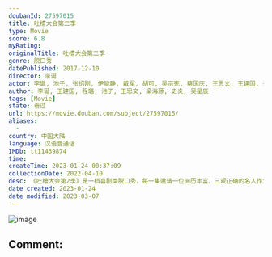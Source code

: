 ```yaml
---
doubanId: 27597015
title: 吐槽大会第二季
type: Movie
score: 6.8
myRating: 
originalTitle: 吐槽大会第二季
genre: 脱口秀
datePublished: 2017-12-10
director: 李诞
actor: 李诞, 池子, 张绍刚, 伊能静, 戴军, 胡可, 吴宗宪, 蔡国庆, 王思文, 王建国, 姜逸磊, 刘谦, 赵英俊, 叶璇, 华少, 刘昊然, 潘粤明, 刘嘉玲, 林雪, 张雨绮, 张歆艺, 王宝强, 赵立新, 舒畅, 陈思诚, 郭晓东, 肖央, 卢正雨, 毛不易, 徐帆, 魏大勋, 马景涛, 王迅, 乔杉, 张靓颖, 王太利, 吴昕, 谭维维, 金星, 卡姆, 肖骁, 热狗, 信, 王岳伦, 郎朗, 陈志朋, 庞博, 陶晶莹, 沈羽倩, 宋方金, 张泉灵, 张腾岳, 黄健翔, 毛衍七, 林丹, 程璐, 臧鸿飞, 王铮亮, 黄国伦, 梁海源, 刘国梁, 韩懿莹, 袁惟仁, 史炎, 冯潇霆, 王勉
author: 李诞, 王建国, 程璐, 池子, 王思文, 梁海源, 史炎, 吴星辰
tags: [Movie]
state: 看过
url: https://movie.douban.com/subject/27597015/
aliases:
  - 
country: 中国大陆
language: 汉语普通话
IMDb: tt11439874
time: 
createTime: 2023-01-24 00:37:09
collectionDate: 2022-04-10
desc: 《吐槽大会第2季》是一档喜剧类脱口秀，每一集邀请一位阅历丰富、三观正确的名人作为“被吐槽”的主嘉宾，由这位名人邀请一群自己的圈中好友跨界表演，挑战吐槽式喜剧脱口秀。节目本质是一场以脱口秀为表演形式的...
date created: 2023-01-24
date modified: 2023-03-07
---
```


![image](p2507364239.jpg)

Comment:
---
